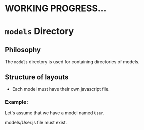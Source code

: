 # WORKING PROGRESS...

# `models` Directory

## Philosophy

The `models` directory is used for containing directories of models.

## Structure of layouts

- Each model must have their own javascript file.

### Example:

Let's assume that we have a model named `User`.

models/User.js file must exist.
